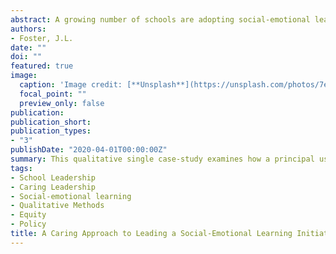 ```yaml
---
abstract: A growing number of schools are adopting social-emotional learning (SEL) programs to improve school climate and student’s academic achievement. The proliferation of school-based SEL programs has spurred more research on the ways in which SEL is implemented in schools, however, few studies have considered the role principals have in leading SEL initiatives. Abundant research has found principals play a critical role in determining how a school-based initiative is implemented. This qualitative single-case study uses the caring school leadership model to investigate a principal’s leadership actions when implementing an SEL initiative. The analysis elucidates how the principal focused their attention on the teacher’s social and emotional development as a way to ensure the students are developing socially and emotionally. This approach aligns with the caring leadership model in that the principal cultivated a community of caring in the school. Implications for research, policy, and practice are discussed.
authors:
- Foster, J.L.
date: ""
doi: ""
featured: true
image:
  caption: 'Image credit: [**Unsplash**](https://unsplash.com/photos/7e2pe9wjL9M)'
  focal_point: ""
  preview_only: false 
publication: 
publication_short:  
publication_types:
- "3"
publishDate: "2020-04-01T00:00:00Z"
summary: This qualitative single case-study examines how a principal uses an ethic of care to lead a social-emotional learning initiative
tags:
- School Leadership
- Caring Leadership
- Social-emotional learning
- Qualitative Methods
- Equity
- Policy
title: A Caring Approach to Leading a Social-Emotional Learning Initiative (Under Review)
---
```






